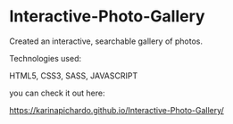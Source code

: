 # Interactive-Photo-Gallery

Created an interactive, searchable gallery of photos.

Technologies used: 

HTML5, CSS3, SASS, JAVASCRIPT

you can check it out here:

https://karinapichardo.github.io/Interactive-Photo-Gallery/
